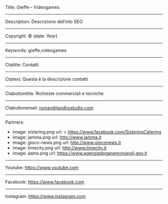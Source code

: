 Title: Gieffe – Videogames

----

Description: Descrizione dell’sito SEO

----

Copyright: © (date: Year)

----

Keywords: gieffe,videogames

----

Ctatitle: Contatti

----

Ctatext: Questa è la descrizione contatti

----

Ctabuttontitle: Richieste commerciali e tecniche

----

Ctabuttonemail: roman@landhostudio.com

----

Partners: 

- 
  image: sistering.png
  url: >
    https://www.facebook.com/SisteringCatering
- 
  image: jamma.png
  url: http://www.jamma.it
- 
  image: gioco-news.png
  url: http://www.gioconews.it
- 
  image: timecity.png
  url: http://www.timecity.it
- 
  image: aams.png
  url: https://www.agenziadoganemonopoli.gov.it

----

Youtube: https://www.youtube.com

----

Facebook: https://www.facebook.com

----

Instagram: https://www.instagram.com